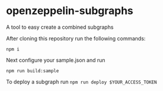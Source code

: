 # openzeppelin-subgraphs
A tool to easy create a combined subgraphs

After cloning this repository run the following commands:

`npm i`

Next configure your sample.json and run

`npm run build:sample`

To deploy a subgraph run `npm run deploy $YOUR_ACCESS_TOKEN`
